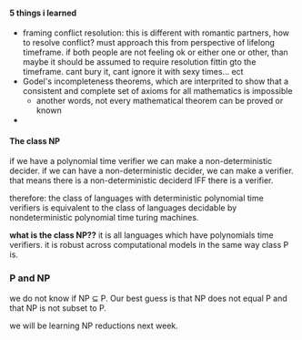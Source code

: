 #### 5 things i learned 
- framing conflict resolution: this is different with romantic partners, how to resolve conflict? must approach this from perspective of lifelong timeframe. if both people are not feeling ok or either one or other, than maybe it should be assumed to require resolution fittin gto the timeframe. cant bury it, cant ignore it with sexy times... ect
- Godel's incompleteness theorems, which are interprited to show that a consistent and complete set of axioms for all mathematics is impossible
	- another words, not every mathematical theorem can be proved or known
- 

#### The class NP
if we have a polynomial time verifier we can make a non-deterministic decider. if we can have a non-deterministic decider, we can make a verifier. that means there is a non-deterministic deciderd IFF there is a verifier. 

therefore: the class of languages with deterministic polynomial time verifiers is equivalent to the class of languages decidable by nondeterministic polynomial time turing machines. 

**what is the class NP??**
it is all languages which have polynomials time verifiers. it is robust across computational models in the same way class P is. 

### P and NP
we do not know if NP $\subseteq$   P. Our best guess is that NP does not equal P and that NP is not subset to P. 

we will be learning NP reductions next week. 